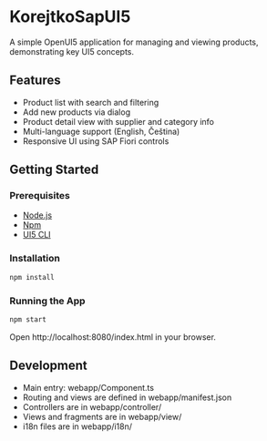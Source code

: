 # KorejtkoSapUI5

A simple OpenUI5 application for managing and viewing products, demonstrating key UI5 concepts.

## Features

- Product list with search and filtering
- Add new products via dialog
- Product detail view with supplier and category info
- Multi-language support (English, Čeština)
- Responsive UI using SAP Fiori controls

## Getting Started

### Prerequisites

- [Node.js](https://nodejs.org/)
- [Npm](https://www.npmjs.com/)
- [UI5 CLI](https://sap.github.io/ui5-tooling/)

### Installation

```sh
npm install
```

### Running the App
```sh
npm start
```

Open http://localhost:8080/index.html in your browser.

## Development
- Main entry: webapp/Component.ts
- Routing and views are defined in webapp/manifest.json
- Controllers are in webapp/controller/
- Views and fragments are in webapp/view/
- i18n files are in webapp/i18n/